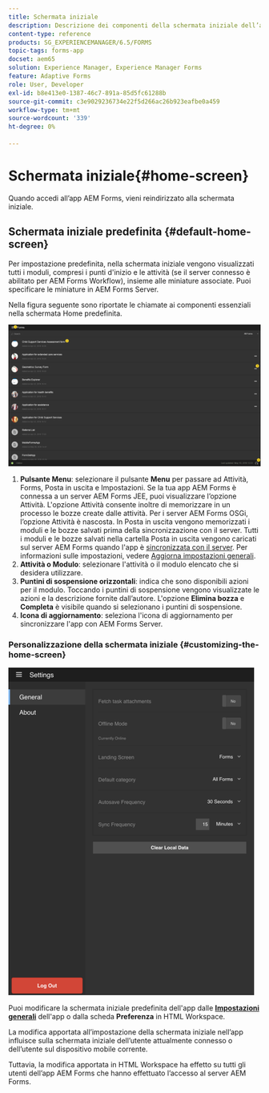 ```yaml
---
title: Schermata iniziale
description: Descrizione dei componenti della schermata iniziale dell’app AEM Forms
content-type: reference
products: SG_EXPERIENCEMANAGER/6.5/FORMS
topic-tags: forms-app
docset: aem65
solution: Experience Manager, Experience Manager Forms
feature: Adaptive Forms
role: User, Developer
exl-id: b8e413e0-1387-46c7-891a-85d5fc61288b
source-git-commit: c3e9029236734e22f5d266ac26b923eafbe0a459
workflow-type: tm+mt
source-wordcount: '339'
ht-degree: 0%

---
```


# Schermata iniziale{#home-screen}

Quando accedi all’app AEM Forms, vieni reindirizzato alla schermata iniziale.

## Schermata iniziale predefinita {#default-home-screen}

Per impostazione predefinita, nella schermata iniziale vengono visualizzati tutti i moduli, compresi i punti d&#39;inizio e le attività (se il server connesso è abilitato per AEM Forms Workflow), insieme alle miniature associate. Puoi specificare le miniature in AEM Forms Server.

Nella figura seguente sono riportate le chiamate ai componenti essenziali nella schermata Home predefinita.

![Home schermata dell&#39;app Forms](assets/home-screen-1.png)

<!--Click to enlarge

![home-screen-1-1](assets/home-screen-1-1.png)-->

1. **Pulsante Menu**: selezionare il pulsante **Menu** per passare ad Attività, Forms, Posta in uscita e Impostazioni. Se la tua app AEM Forms è connessa a un server AEM Forms JEE, puoi visualizzare l’opzione Attività. L&#39;opzione Attività consente inoltre di memorizzare in un processo le bozze create dalle attività. Per i server AEM Forms OSGi, l’opzione Attività è nascosta. In Posta in uscita vengono memorizzati i moduli e le bozze salvati prima della sincronizzazione con il server. Tutti i moduli e le bozze salvati nella cartella Posta in uscita vengono caricati sul server AEM Forms quando l&#39;app è [sincronizzata con il server](../../forms/using/sync-app.md). Per informazioni sulle impostazioni, vedere [Aggiorna impostazioni generali](../../forms/using/update-general-settings.md).
1. **Attività o Modulo**: selezionare l&#39;attività o il modulo elencato che si desidera utilizzare.
1. **Puntini di sospensione orizzontali**: indica che sono disponibili azioni per il modulo. Toccando i puntini di sospensione vengono visualizzate le azioni e la descrizione fornite dall’autore. L&#39;opzione **Elimina bozza** e **Completa** è visibile quando si selezionano i puntini di sospensione.
1. **Icona di aggiornamento**: seleziona l&#39;icona di aggiornamento per sincronizzare l&#39;app con AEM Forms Server.

### Personalizzazione della schermata iniziale {#customizing-the-home-screen}

![Impostazioni generali](assets/gen-settings.png)

Puoi modificare la schermata iniziale predefinita dell&#39;app dalle **[Impostazioni generali](../../forms/using/update-general-settings.md)** dell&#39;app o dalla scheda **Preferenza** in HTML Workspace.

La modifica apportata all’impostazione della schermata iniziale nell’app influisce sulla schermata iniziale dell’utente attualmente connesso o dell’utente sul dispositivo mobile corrente.

Tuttavia, la modifica apportata in HTML Workspace ha effetto su tutti gli utenti dell’app AEM Forms che hanno effettuato l’accesso al server AEM Forms.
